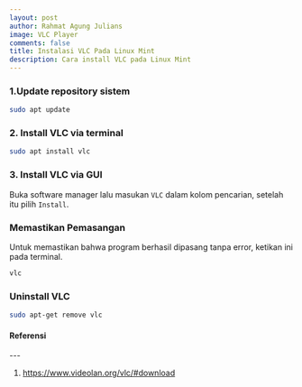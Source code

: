 ```yaml
---
layout: post
author: Rahmat Agung Julians
image: VLC Player
comments: false
title: Instalasi VLC Pada Linux Mint
description: Cara install VLC pada Linux Mint
---
```


### 1.Update repository sistem
```bash
sudo apt update
```

### 2. Install VLC via terminal
```bash
sudo apt install vlc
```

### 3. Install VLC via GUI
Buka software manager lalu masukan `VLC` dalam kolom pencarian, setelah itu pilih `Install`.

### Memastikan Pemasangan
Untuk memastikan bahwa program berhasil dipasang tanpa error, ketikan ini pada terminal.
```bash
vlc
```

### Uninstall VLC
```bash
sudo apt-get remove vlc
```

<h4><b class="title-referensi">Referensi</b></h4> 
--- 
<ol class="referensi">
    <li>
        <a href="https://www.videolan.org/vlc/#download">https://www.videolan.org/vlc/#download</a>
    </li>
</ol>
